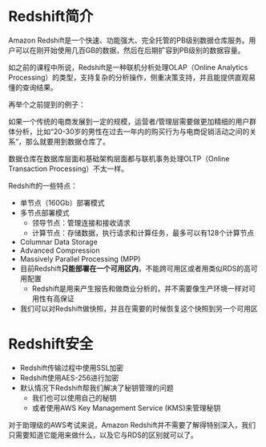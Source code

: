 # Redshift简介
Amazon Redshift是一个快速、功能强大、完全托管的PB级别数据仓库服务。用户可以在刚开始使用几百GB的数据，然后在后期扩容到PB级别的数据容量。



如之前的课程中所说，Redshift是一种联机分析处理OLAP（Online Analytics Processing）的类型，支持复杂的分析操作，侧重决策支持，并且能提供直观易懂的查询结果。

再举个之前提到的例子：

如果一个传统的电商发展到一定的规模，运营者/管理层需要做更加精细的用户群体分析，比如“20-30岁的男性在过去一年内的购买行为与电商促销活动之间的关系”，那么就要用到数据仓库了。

数据仓库在数据库层面和基础架构层面都与联机事务处理OLTP（Online Transaction Processing）不太一样。

Redshift的一些特点：

- 单节点（160Gb）部署模式
- 多节点部署模式
  - 领导节点：管理连接和接收请求
  - 计算节点：存储数据，执行请求和计算任务，最多可以有128个计算节点
- Columnar Data Storage
- Advanced Compression
- Massively Parallel Processing (MPP)
- 目前Redshift**只能部署在一个可用区内**，不能跨可用区或者用类似RDS的高可用配置
  - Redshift是用来产生报告和做商业分析的，并不需要像生产环境一样对可用性有高保证
- 我们可以对Redshift做快照，并且在需要的时候恢复这个快照到另一个可用区

# Redshift安全
- Redshift传输过程中使用SSL加密
- Redshift使用AES-256进行加密
- 默认情况下Redshift帮我们解决了秘钥管理的问题
  - 我们也可以使用自己的秘钥
  - 或者使用AWS Key Management Service (KMS)来管理秘钥
  
对于助理级的AWS考试来说，Amazon Redshift并不需要了解得特别深入，我们只需要知道它能用来做什么，以及它与RDS的区别就可以了。
